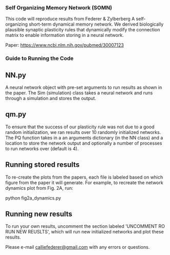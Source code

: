 ### Self Organizing Memory Network (SOMN)

This code will reproduce results from Federer & Zylberberg A self-organizing short-term dynamical memory network. We derived biologically plausible synaptic plasticity rules that dynamically modify the connection matrix to enable information storing in a neural network.

Paper: https://www.ncbi.nlm.nih.gov/pubmed/30007123 

### Guide to Running the Code
## NN.py 
A neural network object with pre-set arguments to run results as shown in the paper. The Sim (simulation) class takes a neural network and runs through a simulation and stores the output. 

## qm.py
To ensure that the success of our plasticity rule was not due to a good random initialization, we ran results over 10 randomly initialized networks. The PQ function takes in a an arguments dictionary (in the NN class) and a location to store the network output and optionally a number of processes to run networks over (default is 4). 

## Running stored results
To re-create the plots from the papers, each file is labeled based on which figure from the paper it will generate. For example, to recreate the network dynamics plot from Fig. 2A, run:

python fig2a_dynamics.py

## Running new results
To run your own results, uncomment the section labeled 'UNCOMMENT RO RUN NEW REUSLTS', which will run new initialized networks and plot these results. 

Please e-mail calliefederer@gmail.com with any errors or questions. 
